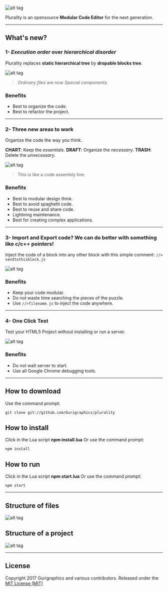 
![alt tag](https://imgur.com/aWTUyRW.png)

Plurality is an opensource **Modular Code Editor** for the next generation.

---

## What's new?

### 1- *Execution order* over *hierarchical disorder*

Plurality replaces **static hierarchical tree** by **dropable blocks tree**. 

![alt tag](https://imgur.com/FVJjBxq.png)

> *Ordinary files* are now *Special components*.

### Benefits

- Best to organize the code.
- Best to refactor the project.

---

### 2- Three new areas to work

Organize the code the way you think.

**CHART**: Keep the *essentials*.
**DRAFT**: Organize the *necessary*.
**TRASH**: Delete the *unnecessary*.

![alt tag](https://imgur.com/T0PQ0F6.png)

> This is like a code assembly line.


### Benefits

- Best to modular design think.
- Best to avoid spaghetti code.
- Best to reuse and share code.
- Lightning maintenance.
- Best for creating complex applications.

---

### 3- Import and Export code? We can do better with something like **c/c++ pointers**!

Inject the code of a block into any other block with this simple comment: 
``` //> sendtothisblock.js ```

![alt tag](https://imgur.com/SfkKeq4.png)

### Benefits

- Keep your code modular.
- Do not waste time searching the pieces of the puzzle.
- Use ``` //>filename.js ``` to inject the code anywhere. 

---

### 4- One Click Test 

Test your HTML5 Project without installing or run a server.

![alt tag](https://imgur.com/ywA1Uya.png)

### Benefits

- Do not wait server to start.
- Use all Google Chrome debugging tools.

---

## How to download

Use the command prompt:
```
git clone git://github.com/Gurigraphics/plurality
```

## How to install

Click in the Lua script **npm install.lua**
Or use the command prompt:
```
npm install 
```

## How to run

Click in the Lua script **npm start.lua**
Or use the command prompt:
```
npm start 
```

---

## Structure of files

![alt tag](https://imgur.com/6t3WxvO.png)


## Structure of a project

![alt tag](https://imgur.com/M4e7vyr.png)


---

## License
Copyright 2017 Gurigraphics and various contributors. Released under the [MIT License (MIT)](https://github.com/Gurigraphics/plurality/blob/master/LICENSE)
